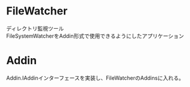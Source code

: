 # FileWatcher
ディレクトリ監視ツール  
FileSystemWatcherをAddin形式で使用できるようにしたアプリケーション

# Addin
Addin.IAddinインターフェースを実装し、FileWatcherのAddinsに入れる。

